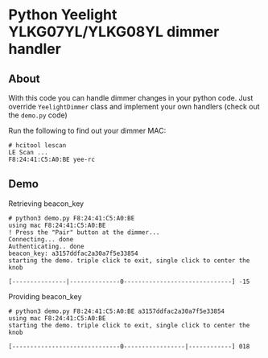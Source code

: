 # Python Yeelight YLKG07YL/YLKG08YL dimmer handler

## About

With this code you can handle dimmer changes in your python code. 
Just override `YeelightDimmer` class and implement your own handlers (check out the `demo.py` code)

Run the following to find out your dimmer MAC:
```
# hcitool lescan
LE Scan ...
F8:24:41:C5:A0:BE yee-rc
```

## Demo

Retrieving beacon_key
```
# python3 demo.py F8:24:41:C5:A0:BE
using mac F8:24:41:C5:A0:BE
! Press the "Pair" button at the dimmer...
Connecting... done
Authenticating.. done
beacon_key: a3157ddfac2a30a7f5e33854
starting the demo. triple click to exit, single click to center the knob

[---------------|--------------0------------------------------] -15
```

Providing beacon_key

```
# python3 demo.py F8:24:41:C5:A0:BE a3157ddfac2a30a7f5e33854
using mac F8:24:41:C5:A0:BE
starting the demo. triple click to exit, single click to center the knob

[------------------------------0-----------------|------------] 018

```


